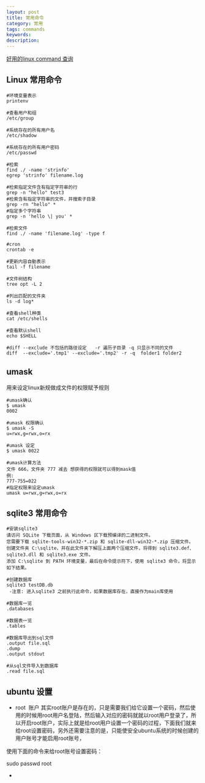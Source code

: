 ```yaml
---
layout: post
title: 常用命令
category: 常用
tags: commands
keywords: 
description: 
---
```


[好用的linux command 查询](http://man.linuxde.net/)

## Linux 常用命令
```
#环境变量表示
printenv

#查看用户和组
/etc/group

#系统存在的所有用户名
/etc/shadow

#系统存在的所有用户密码
/etc/passwd

#检索
find ./ -name 'strinfo'
egrep 'strinfo' filename.log

#检索指定文件含有指定字符串的行
grep -n "hello" test3
#检索含有指定字符串的文件，并搜索子目录
grep -rn "hello" * 
#指定多个字符串
grep -n 'hello \| you' * 

#检索文件
find ./ -name 'filename.log' -type f 

#cron
crontab -e

#更新内容自動表示
tail -f filename

#文件树结构
tree opt -L 2

#列出匹配的文件夹
ls -d log*

#查看shell种类
cat /etc/shells

#查看默认shell
echo $SHELL

#diff --exclude 不包括的路径设定   -r 遍历子目录 -q 只显示不同的文件
diff  --exclude='.tmp1' --exclude='.tmp2' -r -q  folder1 folder2

```
## umask
用来设定linux新规做成文件的权限赋予规则

```
#umask确认
$ umask
0002

#umask 权限确认
$ umask -S
u=rwx,g=rwx,o=rx

#umask 设定
$ umask 0022 

#umask计算方法
文件 666，文件夹 777 减去 想获得的权限就可以得到mask值 
例:
777-755=022
#指定权限来设定umask
umask u=rwx,g=rwx,o=rx
```



## sqlite3 常用命令
```
#安装sqlite3
请访问 SQLite 下载页面，从 Windows 区下载预编译的二进制文件。
您需要下载 sqlite-tools-win32-*.zip 和 sqlite-dll-win32-*.zip 压缩文件。
创建文件夹 C:\sqlite，并在此文件夹下解压上面两个压缩文件，将得到 sqlite3.def、sqlite3.dll 和 sqlite3.exe 文件。
添加 C:\sqlite 到 PATH 环境变量，最后在命令提示符下，使用 sqlite3 命令，将显示如下结果。

#创建数据库
sqlite3 testDB.db
 -注意: 进入sqlite3 之前执行此命令，如果数据库存在，直接作为main库使用

#数据库一览
.databases

#数据表一览
.tables

#数据库导出到sql文件
.output file.sql
.dump
.output stdout

#从sql文件导入到数据库
.read file.sql

```

## ubuntu 设置

- root  账户
其实root账户是存在的，只是需要我们给它设置一个密码，然后使用的时候用root用户名登陆，然后输入对应的密码就就以root用户登录了，所以开启root账户，实际上就是给root用户设置一个密码的过程，下面我们就来给root设置密码，另外还需要注意的是，只能使安全ubuntu系统的时候创建的用户账号才能启用root账号，

使用下面的命令来给root账号设置密码：

sudo passwd root

- 
